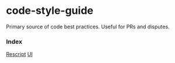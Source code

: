 # code-style-guide

Primary source of code best practices. Useful for PRs and disputes.

### Index

[Rescript](rescript.md)
[UI](UI.md)
